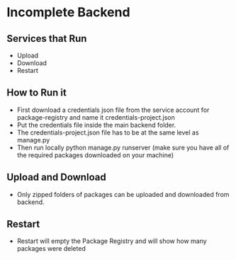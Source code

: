# Incomplete Backend

## Services that Run
- Upload
- Download
- Restart

## How to Run it
- First download a credentials json file from the service account for package-registry and name it credentials-project.json
- Put the credentials file inside the main backend folder. 
- The credentials-project.json file has to be at the same level as manage.py 
- Then run locally python manage.py runserver (make sure you have all of the required packages downloaded on your machine)

## Upload and Download
- Only zipped folders of packages can be uploaded and downloaded from backend.

## Restart
- Restart will empty the Package Registry and will show how many packages were deleted